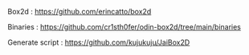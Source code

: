 Box2d : 
https://github.com/erincatto/box2d

Binaries : 
https://github.com/cr1sth0fer/odin-box2d/tree/main/binaries

Generate script :
https://github.com/kujukuju/JaiBox2D